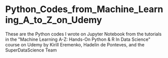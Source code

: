 # Python_Codes_from_Machine_Learning_A_to_Z_on_Udemy
These are the Python codes I wrote on Jupyter Notebook from the tutorials in the "Machine Learning A-Z: Hands-On Python &amp; R In Data Science" course on Udemy by Kirill Eremenko, Hadelin de Ponteves, and the SuperDataScience Team 
